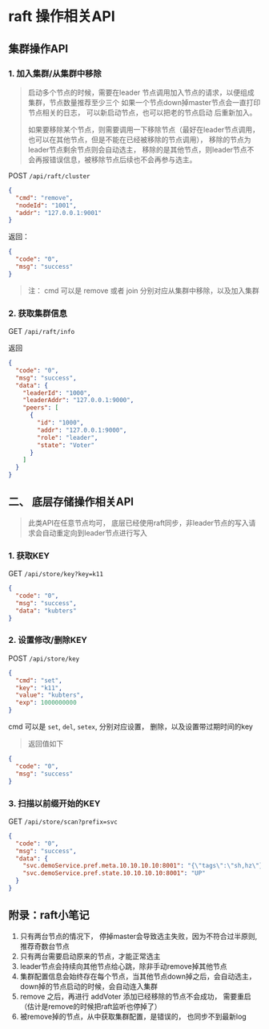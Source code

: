 # raft 操作相关API

## 集群操作API
### 1. 加入集群/从集群中移除

> 启动多个节点的时候，需要在leader 节点调用加入节点的请求，以便组成集群，节点数量推荐至少三个
> 如果一个节点down掉master节点会一直打印节点相关的日志， 可以新启动节点，也可以把老的节点启动
> 后重新加入。
>
> 如果要移除某个节点，则需要调用一下移除节点（最好在leader节点调用，
> 也可以在其他节点，但是不能在已经被移除的节点调用）， 移除的节点为 leader节点剩余节点则会自动选主，
> 移除的是其他节点，则leader节点不会再报错误信息，被移除节点后续也不会再参与选主。

POST `/api/raft/cluster`

```json
{
  "cmd": "remove",
  "nodeId": "1001",
  "addr": "127.0.0.1:9001"
}
```

返回：

```json
{
  "code": "0",
  "msg": "success"
}
```
> 注： cmd 可以是 remove 或者 join 分别对应从集群中移除，以及加入集群


### 2. 获取集群信息

GET   `/api/raft/info`

返回

```json
{
  "code": "0",
  "msg": "success",
  "data": {
    "leaderId": "1000",
    "leaderAddr": "127.0.0.1:9000",
    "peers": [
      {
        "id": "1000",
        "addr": "127.0.0.1:9000",
        "role": "leader",
        "state": "Voter"
      }
    ]
  }
}
```

## 二、 底层存储操作相关API

> 此类API在任意节点均可， 底层已经使用raft同步，非leader节点的写入请求会自动重定向到leader节点进行写入

### 1. 获取KEY

GET `/api/store/key?key=k11`

```json
{
  "code": "0",
  "msg": "success",
  "data": "kubters"
}
```

### 2. 设置修改/删除KEY

POST `/api/store/key`

```json
{
  "cmd": "set",
  "key": "k11",
  "value": "kubters",
  "exp": 1000000000
}
```

cmd 可以是 `set`, `del`, `setex`, 分别对应设置， 删除，以及设置带过期时间的key

> 返回值如下

```json
{
  "code": "0",
  "msg": "success"
}
```

### 3. 扫描以前缀开始的KEY

GET  `/api/store/scan?prefix=svc`

```json
{
  "code": "0",
  "msg": "success",
  "data": {
    "svc.demoService.pref.meta.10.10.10.10:8001": "{\"tags\":\"sh,hz\"}",
    "svc.demoService.pref.state.10.10.10.10:8001": "UP"
  }
}
```



## 附录：raft小笔记

1. 只有两台节点的情况下， 停掉master会导致选主失败，因为不符合过半原则, 推荐奇数台节点
2. 只有两台需要启动原来的节点，才能正常选主
3. leader节点会持续向其他节点给心跳，除非手动remove掉其他节点
4. 集群配置信息会始终存在每个节点，当其他节点down掉之后，会自动选主，down掉的节点启动的时候，会自动连入集群
5. remove 之后，再进行 addVoter 添加已经移除的节点不会成功， 需要重启（估计是remove的时候把raft监听也停掉了）
6. 被remove掉的节点，从中获取集群配置，是错误的， 也同步不到最新log

